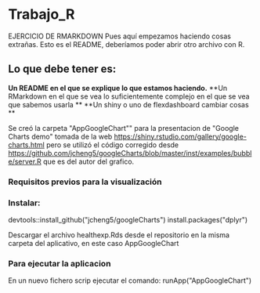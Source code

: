 # Trabajo_R
EJERCICIO DE RMARKDOWN
Pues aquí empezamos haciendo cosas extrañas.
Esto es el README, deberíamos poder abrir otro archivo con R.

## Lo que debe tener es: 

**Un README en el que se explique lo que estamos haciendo.**
**Un RMarkdown en el que se vea lo suficientemente complejo en el que se vea que sabemos usarla **
**Un shiny o uno de flexdashboard cambiar cosas **

Se creó la carpeta "AppGoogleChart"" para la presentacion de "Google Charts demo" tomada de la web https://shiny.rstudio.com/gallery/google-charts.html pero se utilizó el código corregido desde https://github.com/jcheng5/googleCharts/blob/master/inst/examples/bubble/server.R que es del autor del grafico.

### Requisitos previos para la visualización

### Instalar:

devtools::install_github("jcheng5/googleCharts")
install.packages("dplyr")

Descargar el archivo healthexp.Rds desde el repositorio en la misma carpeta del aplicativo, en este caso 
AppGoogleChart

### Para ejecutar la aplicacion

En un nuevo fichero scrip ejecutar el comando: runApp("AppGoogleChart")


